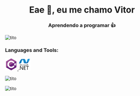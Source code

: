<h1 align="center">Eae 👋, eu me chamo Vitor</h1>
<h3 align="center">Aprendendo a programar 👍</h3>

<p align="left"> <img src="https://komarev.com/ghpvc/?username=tito&label=Profile%20views&color=0e75b6&style=flat" alt="tito" /> </p>

<h3 align="left">Languages and Tools:</h3>
<p align="left"> <a href="https://www.w3schools.com/cs/" target="_blank" rel="noreferrer"> <img src="https://raw.githubusercontent.com/devicons/devicon/master/icons/csharp/csharp-original.svg" alt="csharp" width="40" height="40"/> </a> <a href="https://dotnet.microsoft.com/" target="_blank" rel="noreferrer"> <img src="https://raw.githubusercontent.com/devicons/devicon/master/icons/dot-net/dot-net-original-wordmark.svg" alt="dotnet" width="40" height="40"/> </a> </p>

<p><img align="center" src="https://github-readme-stats.vercel.app/api/top-langs?username=tito&show_icons=true&locale=en&layout=compact" alt="tito" /></p>

<p><img align="center" src="https://github-readme-streak-stats.herokuapp.com/?user=tito&" alt="tito" /></p>
